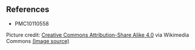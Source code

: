 **References**
--------------

* PMC10110558

 Picture credit: [Creative Commons Attribution-Share Alike 4.0](https://creativecommons.org/licenses/by-sa/4.0) via Wikimedia Commons [(Image source)](https://commons.wikimedia.org/wiki/File:Lablab_purpureus_plant_%26_flowers_08.jpg)